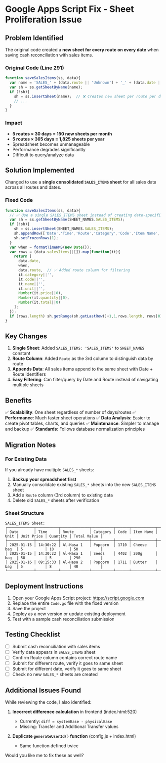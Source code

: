 # Google Apps Script Fix - Sheet Proliferation Issue

## Problem Identified

The original code created a **new sheet for every route on every date** when saving cash reconciliation with sales items.

### Original Code (Line 291)
```javascript
function saveSalesItems(ss, data){
  var name = 'SALES_' + (data.route || 'Unknown') + '_' + (data.date || todayYMD());
  var sh = ss.getSheetByName(name);
  if (!sh){
    sh = ss.insertSheet(name);  // ❌ Creates new sheet per route per day
    // ...
  }
}
```

### Impact
- **5 routes × 30 days = 150 new sheets per month**
- **5 routes × 365 days = 1,825 sheets per year**
- Spreadsheet becomes unmanageable
- Performance degrades significantly
- Difficult to query/analyze data

## Solution Implemented

Changed to use a **single consolidated `SALES_ITEMS` sheet** for all sales data across all routes and dates.

### Fixed Code
```javascript
function saveSalesItems(ss, data){
  // ✅ Use a single SALES_ITEMS sheet instead of creating date-specific sheets
  var sh = ss.getSheetByName(SHEET_NAMES.SALES_ITEMS);
  if (!sh){
    sh = ss.insertSheet(SHEET_NAMES.SALES_ITEMS);
    sh.appendRow(['Date','Time','Route','Category','Code','Item Name','Unit','Unit Price','Quantity','Total Value']);
    sh.setFrozenRows(1);
  }
  var when = formatTimeHMS(new Date());
  var rows = (data.salesItems||[]).map(function(it){
    return [
      data.date,
      when,
      data.route,  // ✅ Added route column for filtering
      it.category||'',
      it.code||'',
      it.name||'',
      it.unit||'',
      Number(it.price||0),
      Number(it.quantity||0),
      Number(it.total||0)
    ];
  });
  if (rows.length) sh.getRange(sh.getLastRow()+1,1,rows.length, rows[0].length).setValues(rows);
}
```

## Key Changes

1. **Single Sheet**: Added `SALES_ITEMS: 'SALES_ITEMS'` to `SHEET_NAMES` constant
2. **Route Column**: Added `Route` as the 3rd column to distinguish data by route
3. **Appends Data**: All sales items append to the same sheet with Date + Route identifiers
4. **Easy Filtering**: Can filter/query by Date and Route instead of navigating multiple sheets

## Benefits

✅ **Scalability**: One sheet regardless of number of days/routes
✅ **Performance**: Much faster sheet operations
✅ **Data Analysis**: Easier to create pivot tables, charts, and queries
✅ **Maintenance**: Simpler to manage and backup
✅ **Standards**: Follows database normalization principles

## Migration Notes

### For Existing Data
If you already have multiple `SALES_*` sheets:

1. **Backup your spreadsheet first**
2. Manually consolidate existing `SALES_*` sheets into the new `SALES_ITEMS` sheet
3. Add a `Route` column (3rd column) to existing data
4. Delete old `SALES_*` sheets after verification

### Sheet Structure
```
SALES_ITEMS Sheet:
┌────────────┬──────────┬─────────────┬──────────┬──────┬───────────┬──────┬────────────┬──────────┬─────────────┐
│ Date       │ Time     │ Route       │ Category │ Code │ Item Name │ Unit │ Unit Price │ Quantity │ Total Value │
├────────────┼──────────┼─────────────┼──────────┼──────┼───────────┼──────┼────────────┼──────────┼─────────────┤
│ 2025-01-15 │ 14:30:22 │ Al-Hasa 1   │ Popcorn  │ 1710 │ Cheese    │ bag  │ 5          │ 10       │ 50          │
│ 2025-01-15 │ 14:30:22 │ Al-Hasa 1   │ Seeds    │ 4402 │ 200g      │ bag  │ 58         │ 5        │ 290         │
│ 2025-01-16 │ 09:15:33 │ Al-Hasa 2   │ Popcorn  │ 1711 │ Butter    │ bag  │ 5          │ 8        │ 40          │
└────────────┴──────────┴─────────────┴──────────┴──────┴───────────┴──────┴────────────┴──────────┴─────────────┘
```

## Deployment Instructions

1. Open your Google Apps Script project: https://script.google.com
2. Replace the entire `Code.gs` file with the fixed version
3. Save the project
4. Deploy as a new version or update existing deployment
5. Test with a sample cash reconciliation submission

## Testing Checklist

- [ ] Submit cash reconciliation with sales items
- [ ] Verify data appears in `SALES_ITEMS` sheet
- [ ] Confirm Route column contains correct route name
- [ ] Submit for different route, verify it goes to same sheet
- [ ] Submit for different date, verify it goes to same sheet
- [ ] Check no new `SALES_*` sheets are created

## Additional Issues Found

While reviewing the code, I also identified:

1. **Incorrect difference calculation** in frontend (index.html:520)
   - Currently: `diff = systemBase - physicalBase`
   - Missing: Transfer and Additional Transfer values

2. **Duplicate `generateUserId()` function** (config.js + index.html)
   - Same function defined twice

Would you like me to fix these as well?
